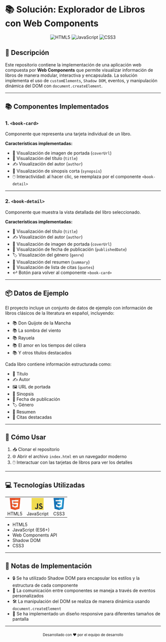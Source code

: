 # 📚 Solución: Explorador de Libros con Web Components

<div align="center">
  <img src="https://img.shields.io/badge/HTML5-E34F26?style=for-the-badge&logo=html5&logoColor=white" alt="HTML5">
  <img src="https://img.shields.io/badge/JavaScript-F7DF1E?style=for-the-badge&logo=javascript&logoColor=black" alt="JavaScript">
  <img src="https://img.shields.io/badge/CSS3-1572B6?style=for-the-badge&logo=css3&logoColor=white" alt="CSS3">
</div>

## 🎯 Descripción

Este repositorio contiene la implementación de una aplicación web compuesta por **Web Components** que permite visualizar información de libros de manera modular, interactiva y encapsulada. La solución implementa el uso de `customElements`, `Shadow DOM`, eventos, y manipulación dinámica del DOM con `document.createElement`.

---

## 📚 Componentes Implementados

### 1. `<book-card>`

Componente que representa una tarjeta individual de un libro.

**Características implementadas:**

- 📸 Visualización de imagen de portada (`coverUrl`)
- 📖 Visualización del título (`title`)
- ✍️ Visualización del autor (`author`)
- 📝 Visualización de sinopsis corta (`synopsis`)
- 🖱️ Interactividad: al hacer clic, se reemplaza por el componente `<book-detail>`

---

### 2. `<book-detail>`

Componente que muestra la vista detallada del libro seleccionado.

**Características implementadas:**

- 📖 Visualización del título (`title`)
- ✍️ Visualización del autor (`author`)
- 📸 Visualización de imagen de portada (`coverUrl`)
- 📅 Visualización de fecha de publicación (`publishedDate`)
- 🏷️ Visualización del género (`genre`)
- 📝 Visualización del resumen (`summary`)
- 💬 Visualización de lista de citas (`quotes`)
- ↩️ Botón para volver al componente `<book-card>`

---

## 📦 Datos de Ejemplo

El proyecto incluye un conjunto de datos de ejemplo con información de libros clásicos de la literatura en español, incluyendo:

- 📚 Don Quijote de la Mancha
- 📚 La sombra del viento
- 📚 Rayuela
- 📚 El amor en los tiempos del cólera
- 📚 Y otros títulos destacados

Cada libro contiene información estructurada como:
- 📖 Título
- ✍️ Autor
- 🖼️ URL de portada
- 📝 Sinopsis
- 📅 Fecha de publicación
- 🏷️ Género
- 📄 Resumen
- 💬 Citas destacadas

---

## 🚀 Cómo Usar

1. 📥 Clonar el repositorio
2. 🌐 Abrir el archivo `index.html` en un navegador moderno
3. 🖱️ Interactuar con las tarjetas de libros para ver los detalles

---

## 💻 Tecnologías Utilizadas

<div align="center">
  <table>
    <tr>
      <td align="center">
        <img src="https://raw.githubusercontent.com/devicons/devicon/master/icons/html5/html5-original.svg" width="40" height="40" alt="HTML5">
        <br>HTML5
      </td>
      <td align="center">
        <img src="https://raw.githubusercontent.com/devicons/devicon/master/icons/javascript/javascript-original.svg" width="40" height="40" alt="JavaScript">
        <br>JavaScript
      </td>
      <td align="center">
        <img src="https://raw.githubusercontent.com/devicons/devicon/master/icons/css3/css3-original.svg" width="40" height="40" alt="CSS3">
        <br>CSS3
      </td>
    </tr>
  </table>
</div>

- HTML5
- JavaScript (ES6+)
- Web Components API
- Shadow DOM
- CSS3

---

## 📝 Notas de Implementación

- 🔒 Se ha utilizado Shadow DOM para encapsular los estilos y la estructura de cada componente
- 📡 La comunicación entre componentes se maneja a través de eventos personalizados
- 🛠️ La manipulación del DOM se realiza de manera dinámica usando `document.createElement`
- 📱 Se ha implementado un diseño responsive para diferentes tamaños de pantalla

---

<div align="center">
  <sub>Desarrollado con ❤️ por el equipo de desarrollo</sub>
</div>

